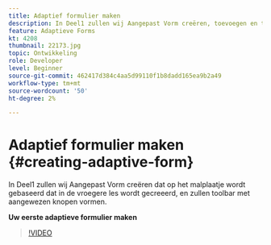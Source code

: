 ```yaml
---
title: Adaptief formulier maken
description: In Deel1 zullen wij Aangepast Vorm creëren, toevoegen en toolbar met aangewezen knopen vormen.
feature: Adaptieve Forms
kt: 4208
thumbnail: 22173.jpg
topic: Ontwikkeling
role: Developer
level: Beginner
source-git-commit: 462417d384c4aa5d99110f1b8dadd165ea9b2a49
workflow-type: tm+mt
source-wordcount: '50'
ht-degree: 2%

---
```



# Adaptief formulier maken {#creating-adaptive-form}

In Deel1 zullen wij Aangepast Vorm creëren dat op het malplaatje wordt gebaseerd dat in de vroegere les wordt gecreeerd, en zullen toolbar met aangewezen knopen vormen.

**Uw eerste adaptieve formulier maken**

>[!VIDEO](https://video.tv.adobe.com/v/22173/quality=9)
